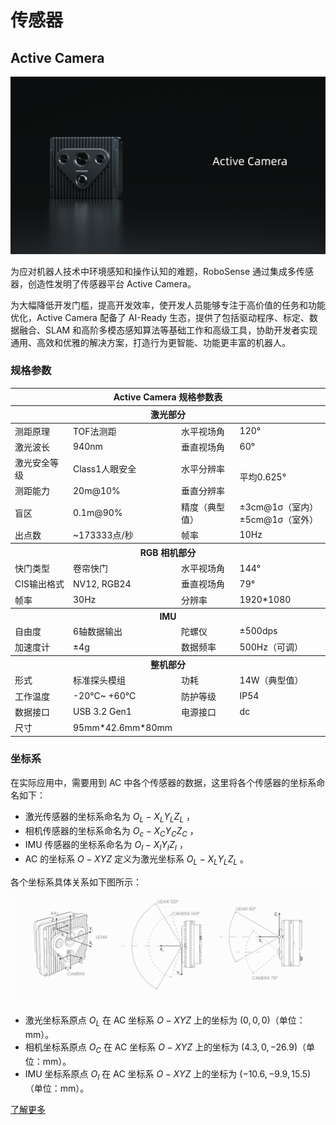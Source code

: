 # 传感器
## Active Camera
![Airy](../image/active_camera.PNG)

为应对机器人技术中环境感知和操作认知的难题，RoboSense 通过集成多传感器，创造性发明了传感器平台 Active Camera。

为大幅降低开发门槛，提高开发效率，使开发人员能够专注于高价值的任务和功能优化，Active Camera 配备了 AI-Ready 生态，提供了包括驱动程序、标定、数据融合、SLAM 和高阶多模态感知算法等基础工作和高级工具，协助开发者实现通用、高效和优雅的解决方案，打造行为更智能、功能更丰富的机器人。  

### 规格参数

<table class="docutils align-default" style="width: 100%; table-layout: fixed;">
    <colgroup>
        <col style="width: 20%;">
        <col style="width: 30%;">
        <col style="width: 20%;">
        <col style="width: 30%;">
    </colgroup>
    <thead>
        <tr class="row-odd centered-table-text">
            <th class="head" colspan=4>Active Camera 规格参数表</th>
        </tr>
        <tr class="row-odd centered-table-text">
            <th class="head" colspan=4>激光部分</th>
        </tr>
    </thead>
    <tbody>
        <tr class="row-even centered-table-text">
            <td>测距原理</td>
            <td>TOF法测距</td>
            <td>水平视场角</td>
            <td>120°</td>
        </tr>
        <tr class="row-odd centered-table-text">
            <td>激光波长</td>
            <td>940nm</td>
            <td>垂直视场角</td>
            <td>60°</td>
        </tr>
        <tr class="row-even centered-table-text">
            <td>激光安全等级</td>
            <td>Class1人眼安全</td>
            <td>水平分辨率</td>
            <td rowspan=2>平均0.625°</td>
        </tr>
        <tr class="row-odd centered-table-text">
            <td>测距能力</td>
            <td>20m@10%</td>
            <td>垂直分辨率</td>
        </tr>
        <tr class="row-even centered-table-text">
            <td>盲区</td>
            <td>0.1m@90%</td>
            <td>精度（典型值）</td>
            <td>±3cm@1σ（室内）<br>±5cm@1σ（室外）</td>
        </tr>
        <tr class="row-odd centered-table-text">
            <td>出点数</td>
            <td>~173333点/秒</td>
            <td>帧率</td>
            <td>10Hz</td>
        </tr>
        <tr class="row-even">
            <th class="head" colspan=4>RGB 相机部分</th>
        </tr>
        <tr class="row-odd centered-table-text">
            <td>快门类型</td>
            <td>卷帘快门</td>
            <td>水平视场角</td>
            <td>144°</td>
        </tr>
        <tr class="row-even centered-table-text">
            <td>CIS输出格式</td>
            <td>NV12, RGB24</td>
            <td>垂直视场角</td>
            <td>79°</td>
        </tr>
        <tr class="row-odd centered-table-text">
            <td>帧率</td>
            <td>30Hz</td>
            <td>分辨率</td>
            <td>1920*1080</td>
        </tr>
        <tr class="row-even">
            <th class="head" colspan=4>IMU</th>
        </tr>
        <tr class="row-odd centered-table-text">
            <td>自由度</td>
            <td>6轴数据输出</td>
            <td>陀螺仪</td>
            <td>±500dps</td>
        </tr>
        <tr class="row-even centered-table-text">
            <td>加速度计</td>
            <td>±4g</td>
            <td>数据频率</td>
            <td>500Hz（可调）</td>
        </tr>
        <tr class="row-odd">
            <th class="head" colspan=4>整机部分</th>
        </tr>
        <tr class="row-even centered-table-text">
            <td>形式</td>
            <td>标准探头模组</td>
            <td>功耗</td>
            <td>14W（典型值）</td>
        </tr>
        <tr class="row-odd centered-table-text">
            <td>工作温度</td>
            <td>-20°C~ +60°C</td>
            <td>防护等级</td>
            <td>IP54</td>
        </tr>
        <tr class="row-even centered-table-text">
            <td>数据接口</td>
            <td>USB 3.2 Gen1</td>
            <td>电源接口</td>
            <td>dc</td>
        </tr>
        <tr class="row-odd centered-table-text">
            <td>尺寸</td>
            <td>95mm*42.6mm*80mm</td>
            <td></td>
            <td></td>
        </tr>
    </tbody>
</table> 

### 坐标系

在实际应用中，需要用到 AC 中各个传感器的数据，这里将各个传感器的坐标系命名如下：

- 激光传感器的坐标系命名为 $O_L-X_LY_LZ_L$ ，
- 相机传感器的坐标系命名为 $O_c-X_CY_CZ_C$ ，
- IMU 传感器的坐标系命名为 $O_I-X_IY_IZ_I$ ，
- AC 的坐标系 $O-XYZ$ 定义为激光坐标系 $O_L-X_LY_LZ_L$ 。

各个坐标系具体关系如下图所示：
![图片alt](../image/coordinate_system.jpg)  

- 激光坐标系原点 $O_L$ 在 AC 坐标系 $O-XYZ$ 上的坐标为 $(0,0,0)$（单位：mm）。  
- 相机坐标系原点 $O_C$ 在 AC 坐标系 $O-XYZ$ 上的坐标为 $(4.3,0,-26.9)$（单位：mm）。  
- IMU 坐标系原点 $O_I$ 在 AC 坐标系 $O-XYZ$ 上的坐标为 $(-10.6,-9.9,15.5)$（单位：mm）。  

<a href="https://www.robosense.ai/rslidar/AC1" class="rounded-button" target="_blank">了解更多</a>
